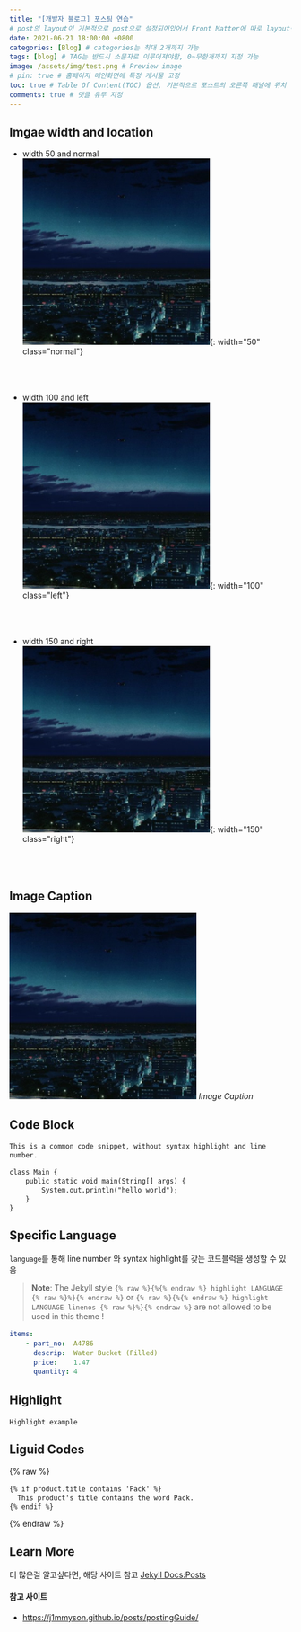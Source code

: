```yaml
---
title: "[개발자 블로그] 포스팅 연습"
# post의 layout이 기본적으로 post으로 설정되어있어서 Front Matter에 따로 layout변수를 만들어 주지 않아도 된다.
date: 2021-06-21 18:00:00 +0800
categories: [Blog] # categories는 최대 2개까지 가능
tags: [blog] # TAG는 반드시 소문자로 이루어져야함, 0~무한개까지 지정 가능
image: /assets/img/test.png # Preview image
# pin: true # 홈페이지 메인화면에 특정 게시물 고정
toc: true # Table Of Content(TOC) 옵션, 기본적으로 포스트의 오른쪽 패널에 위치
comments: true # 댓글 유무 지정
---
```


## Imgae width and location
- width 50 and normal<br>
  ![Desktop View](/assets/img/test.png){: width="50" class="normal"}<br><br><br><br>

- width 100 and left<br>
  ![Desktop View](/assets/img/test.png){: width="100" class="left"}<br><br><br><br>

- width 150 and right<br>
  ![Desktop View](/assets/img/test.png){: width="150" class="right"}<br><br><br><br>

## Image Caption

![Desktop View](/assets/img/test.png)
_Image Caption_

## Code Block
```
This is a common code snippet, without syntax highlight and line number.
```

```
class Main {
    public static void main(String[] args) {
        System.out.println("hello world");
    }
}
```

## Specific Language
<code class="highlighter-rouge">language</code>를 통해 line number 와 syntax highlight를 갖는 코드블럭을 생성할 수 있음

> **Note**: The Jekyll style `{% raw %}{%{% endraw %} highlight LANGUAGE {% raw %}%}{% endraw %}` or `{% raw %}{%{% endraw %} highlight LANGUAGE linenos {% raw %}%}{% endraw %}` are not allowed to be used in this theme !

```yaml
items:
	- part_no:	A4786
	  descrip:	Water Bucket (Filled)
	  price:	1.47
	  quantity:	4
```

## Highlight
`Highlight example`

## Liguid Codes
{% raw %}

```liquid
{% if product.title contains 'Pack' %}
  This product's title contains the word Pack.
{% endif %}
```
{% endraw %}

## Learn More
더 많은걸 알고싶다면, 해당 사이트 참고 [Jekyll Docs:Posts](https://jekyllrb.com/docs/posts/)

#### 참고 사이트
- https://j1mmyson.github.io/posts/postingGuide/